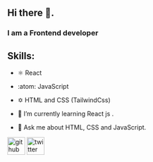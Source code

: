 ## Hi there 👋.
   ### I am a Frontend developer
## Skills:
- ⚛️ React
- :atom: JavaScript
- ✡️ HTML and CSS (TailwindCss)

- 🌱 I’m currently learning React js .
- 💬 Ask me about HTML, CSS and JavaScript.


[<img src='https://cdn.jsdelivr.net/npm/simple-icons@3.0.1/icons/github.svg' alt='github' height='40'>](https://github.com/Feanyluch)  [<img src='https://cdn.jsdelivr.net/npm/simple-icons@3.0.1/icons/twitter.svg' alt='twitter' height='40'>](https://twitter.com/feanyluch)  
